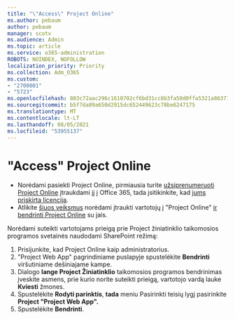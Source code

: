 ```yaml
---
title: "\"Access\" Project Online"
ms.author: pebaum
author: pebaum
manager: scotv
ms.audience: Admin
ms.topic: article
ms.service: o365-administration
ROBOTS: NOINDEX, NOFOLLOW
localization_priority: Priority
ms.collection: Adm_O365
ms.custom:
- "2700001"
- "5723"
ms.openlocfilehash: 803c72aac296c1610702cf6bd31cc8b3fa50d0ffa5321a8637186992bd51de3f
ms.sourcegitcommit: b5f7da89a650d2915dc652449623c78be6247175
ms.translationtype: MT
ms.contentlocale: lt-LT
ms.lasthandoff: 08/05/2021
ms.locfileid: "53955137"
---
```

# <a name="access-project-online"></a>"Access" Project Online

- Norėdami pasiekti Project Online, pirmiausia turite [užsiprenumeruoti Project Online](https://docs.microsoft.com/ProjectOnline/get-started-with-project-online) įtraukdami jį į Office 365, tada įsitikinkite, kad [jums priskirta licencija](https://docs.microsoft.com/ProjectOnline/step-1-sign-up-for-project-online#next-make-sure-you-can-get-in).
- Atlikite [šiuos veiksmus](https://docs.microsoft.com/ProjectOnline/step-2-add-people-to-project-online) norėdami įtraukti vartotojų į "Project Online" [ir bendrinti Project Online](https://docs.microsoft.com/ProjectOnline/step-2-add-people-to-project-online#4-finally-share-project-online-with-the-people-you-added) su jais.

Norėdami suteikti vartotojams prieigą prie Project žiniatinklio taikomosios programos svetainės naudodami SharePoint režimą:

1. Prisijunkite, kad Project Online kaip administratorius.
2. "Project Web App" pagrindiniame puslapyje spustelėkite **Bendrinti** viršutiniame dešiniajame kampe.
3. Dialogo **lange Project Žiniatinklio** taikomosios programos bendrinimas įveskite asmens, prie kurio norite suteikti prieigą, vartotojo vardą lauke **Kviesti** žmones.
4. Spustelėkite **Rodyti parinktis**, **tada** meniu Pasirinkti teisių lygį pasirinkite **Project "Project Web App".**
5. Spustelėkite **Bendrinti**.
